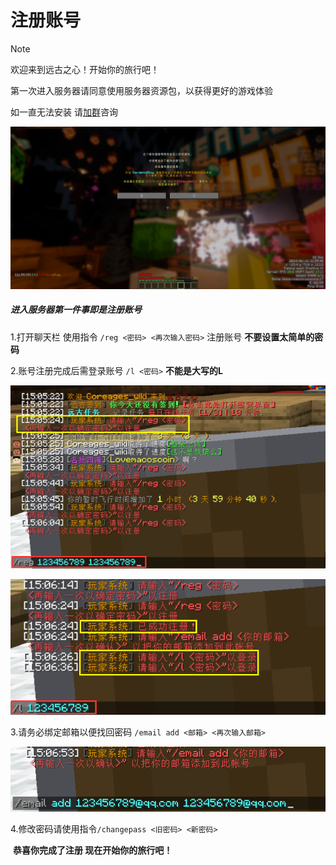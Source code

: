 # 注册账号

> [!NOTE]
>
> 欢迎来到远古之心！开始你的旅行吧！

第一次进入服务器请同意使用服务器资源包，以获得更好的游戏体验

如一直无法安装 请[加群](https://qm.qq.com/q/EXyRp871Yc)咨询

![请按屏幕上的提示进行操作](MENU/image/资源包.png)

##### 进入服务器第一件事即是注册账号

1.打开聊天栏 使用指令 `/reg <密码> <再次输入密码>` 注册账号  **不要设置太简单的密码**

2.账号注册完成后需登录账号 `/l <密码>`   **不能是大写的L**

![reg](../Newplayer/image/注册.png)

![login](../Newplayer/image/登录.png)

3.请务必绑定邮箱以便找回密码 `/email add <邮箱> <再次输入邮箱>`

![emailadd](../Newplayer/image/添加邮箱.png)

4.修改密码请使用指令`/changepass <旧密码> <新密码>`



​										**恭喜你完成了注册 现在开始你的旅行吧！**
